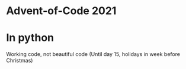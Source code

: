 # Advent-of-Code 2021 
# In python

Working code, not beautiful code
(Until day 15, holidays in week before Christmas)